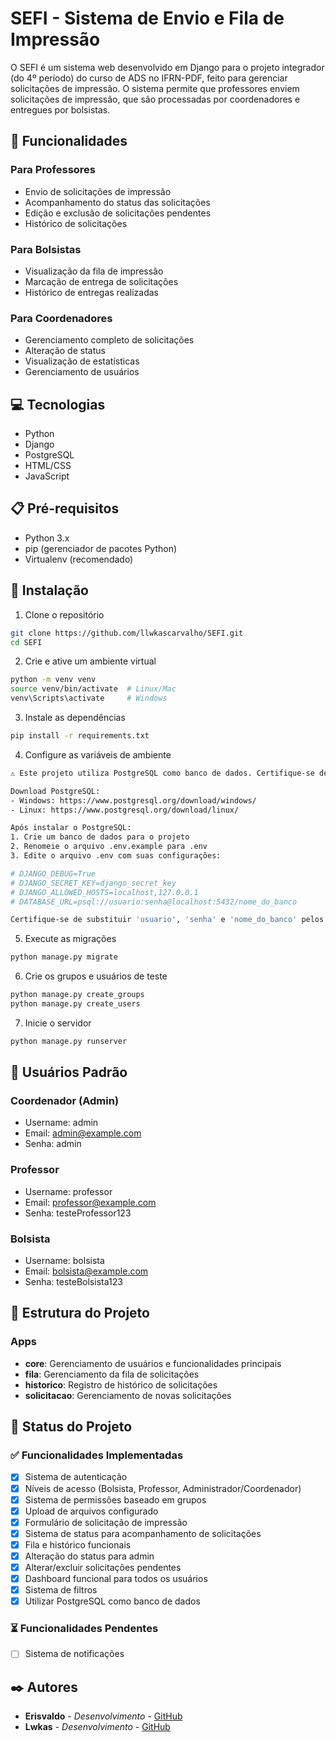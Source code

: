 # SEFI - Sistema de Envio e Fila de Impressão

O SEFI é um sistema web desenvolvido em Django para o projeto integrador (do 4º período) do curso de ADS no IFRN-PDF, feito para gerenciar solicitações de impressão. O sistema permite que professores enviem solicitações de impressão, que são processadas por coordenadores e entregues por bolsistas.

## 🚀 Funcionalidades

### Para Professores
- Envio de solicitações de impressão
- Acompanhamento do status das solicitações
- Edição e exclusão de solicitações pendentes
- Histórico de solicitações

### Para Bolsistas
- Visualização da fila de impressão
- Marcação de entrega de solicitações
- Histórico de entregas realizadas

### Para Coordenadores
- Gerenciamento completo de solicitações
- Alteração de status
- Visualização de estatísticas
- Gerenciamento de usuários

## 💻 Tecnologias

- Python
- Django
- PostgreSQL
- HTML/CSS
- JavaScript

## 📋 Pré-requisitos

- Python 3.x
- pip (gerenciador de pacotes Python)
- Virtualenv (recomendado)

## 🔧 Instalação

1. Clone o repositório
```bash
git clone https://github.com/llwkascarvalho/SEFI.git
cd SEFI
```

2. Crie e ative um ambiente virtual
```bash
python -m venv venv
source venv/bin/activate  # Linux/Mac
venv\Scripts\activate     # Windows
```

3. Instale as dependências
```bash
pip install -r requirements.txt
```

4. Configure as variáveis de ambiente
```bash
⚠️ Este projeto utiliza PostgreSQL como banco de dados. Certifique-se de ter o PostgreSQL instalado em sua máquina.

Download PostgreSQL:
- Windows: https://www.postgresql.org/download/windows/
- Linux: https://www.postgresql.org/download/linux/

Após instalar o PostgreSQL:
1. Crie um banco de dados para o projeto
2. Renomeie o arquivo .env.example para .env
3. Edite o arquivo .env com suas configurações:

# DJANGO_DEBUG=True
# DJANGO_SECRET_KEY=django_secret_key
# DJANGO_ALLOWED_HOSTS=localhost,127.0.0.1
# DATABASE_URL=psql://usuario:senha@localhost:5432/nome_do_banco

Certifique-se de substituir 'usuario', 'senha' e 'nome_do_banco' pelos valores que você configurou no PostgreSQL.
```

5. Execute as migrações
```bash
python manage.py migrate
```

6. Crie os grupos e usuários de teste
```bash
python manage.py create_groups
python manage.py create_users
```

7. Inicie o servidor
```bash
python manage.py runserver
```

## 👥 Usuários Padrão

### Coordenador (Admin)
- Username: admin
- Email: admin@example.com
- Senha: admin

### Professor
- Username: professor
- Email: professor@example.com
- Senha: testeProfessor123

### Bolsista
- Username: bolsista
- Email: bolsista@example.com
- Senha: testeBolsista123

## 📁 Estrutura do Projeto

### Apps
- **core**: Gerenciamento de usuários e funcionalidades principais
- **fila**: Gerenciamento da fila de solicitações
- **historico**: Registro de histórico de solicitações
- **solicitacao**: Gerenciamento de novas solicitações

## 🚧 Status do Projeto

### ✅ Funcionalidades Implementadas
- [x] Sistema de autenticação
- [x] Níveis de acesso (Bolsista, Professor, Administrador/Coordenador)
- [x] Sistema de permissões baseado em grupos
- [x] Upload de arquivos configurado
- [x] Formulário de solicitação de impressão
- [x] Sistema de status para acompanhamento de solicitações
- [x] Fila e histórico funcionais
- [x] Alteração do status para admin
- [x] Alterar/excluir solicitações pendentes
- [x] Dashboard funcional para todos os usuários
- [x] Sistema de filtros
- [x] Utilizar PostgreSQL como banco de dados

### ⏳ Funcionalidades Pendentes
- [ ] Sistema de notificações

## ✒️ Autores

* **Erisvaldo** - *Desenvolvimento* - [GitHub](https://github.com/ErisvaldoBalbino)
* **Lwkas** - *Desenvolvimento* - [GitHub](https://github.com/llwkascarvalho)

